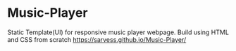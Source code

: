 # Music-Player
Static Template(UI) for responsive music player webpage. Build using HTML and CSS from scratch
https://sarvess.github.io/Music-Player/
